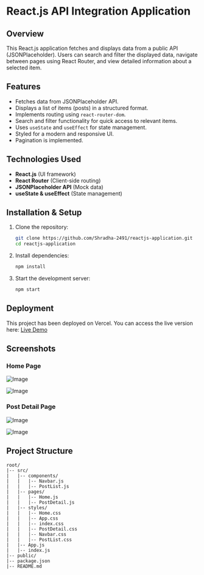 # React.js API Integration Application

## Overview
This React.js application fetches and displays data from a public API (JSONPlaceholder). Users can search and filter the displayed data, navigate between pages using React Router, and view detailed information about a selected item.

## Features
- Fetches data from JSONPlaceholder API.
- Displays a list of items (posts) in a structured format.
- Implements routing using `react-router-dom`.
- Search and filter functionality for quick access to relevant items.
- Uses `useState` and `useEffect` for state management.
- Styled for a modern and responsive UI.
- Pagination is implemented.

## Technologies Used
- **React.js** (UI framework)
- **React Router** (Client-side routing)
- **JSONPlaceholder API** (Mock data)
- **useState & useEffect** (State management)

## Installation & Setup
1. Clone the repository:
   ```bash
   git clone https://github.com/Shradha-2491/reactjs-application.git
   cd reactjs-application
   ```
2. Install dependencies:
   ```bash
   npm install
   ```
3. Start the development server:
   ```bash
   npm start
   ```

## Deployment
This project has been deployed on Vercel. You can access the live version here:
[Live Demo](https://reactjs-application-zeta.vercel.app/)

## Screenshots

### Home Page
![Image](https://github.com/user-attachments/assets/98fa1bdc-478d-491e-8870-e5c423d8388c)

![Image](https://github.com/user-attachments/assets/03c0f548-c20a-402e-9b39-3af7c1f3a09c)

### Post Detail Page
![Image](https://github.com/user-attachments/assets/cfafe630-a591-44a4-bc91-62566fd3bb30)

![Image](https://github.com/user-attachments/assets/690e1ee7-c62c-4119-8e0d-b90053b5a87e)

## Project Structure
```
root/
|-- src/
|   |-- components/
|   |   |-- Navbar.js
|   |   |-- PostList.js
|   |-- pages/
|   |   |-- Home.js
|   |   |-- PostDetail.js
|   |-- styles/
|   |   |-- Home.css
|   |   |-- App.css
|   |   |-- index.css
|   |   |-- PostDetail.css
|   |   |-- Navbar.css
|   |   |-- PostList.css
|   |-- App.js
|   |-- index.js
|-- public/
|-- package.json
|-- README.md
```
